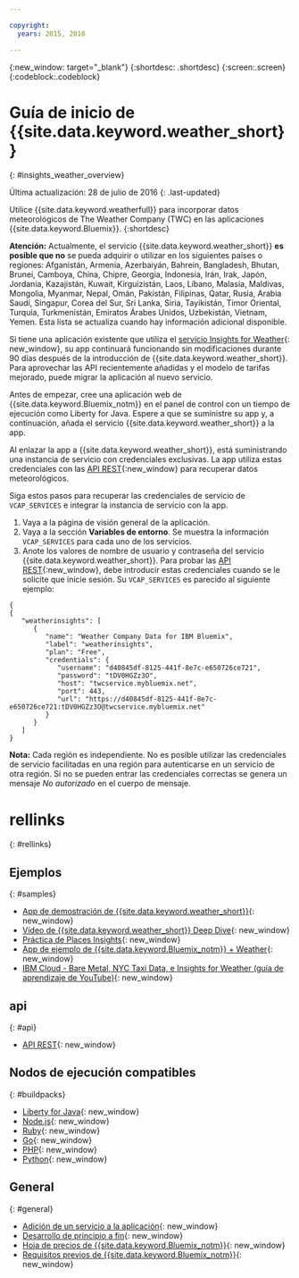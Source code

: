 ```yaml
---

copyright:
  years: 2015, 2016

---
```


{:new_window: target="_blank"}
{:shortdesc: .shortdesc}
{:screen:.screen}
{:codeblock:.codeblock}

# Guía de inicio de {{site.data.keyword.weather_short}}
{: #insights_weather_overview}

Última actualización: 28 de julio de 2016
{: .last-updated}

Utilice {{site.data.keyword.weatherfull}} para incorporar datos
meteorológicos de The Weather Company (TWC) en las aplicaciones
{{site.data.keyword.Bluemix}}.
{:shortdesc}

**Atención:** Actualmente, el servicio {{site.data.keyword.weather_short}} **es posible que no** se pueda adquirir
o utilizar en los siguientes países o regiones: Afganistán, Armenia, Azerbaiyán,
Bahrein, Bangladesh, Bhutan, Brunei, Camboya, China, Chipre, Georgia,
Indonesia, Irán, Irak, Japón, Jordania, Kazajistán, Kuwait, Kirguizistán, Laos,
Líbano, Malasia, Maldivas, Mongolia, Myanmar, Nepal, Omán, Pakistán, Filipinas,
Qatar, Rusia, Arabia Saudí, Singapur, Corea del Sur, Sri Lanka, Siria,
Tayikistán, Timor Oriental, Turquía, Turkmenistán, Emiratos Árabes Unidos,
Uzbekistán, Vietnam, Yemen. Esta lista se actualiza cuando hay información adicional disponible.

Si tiene una aplicación existente que utiliza el
[servicio Insights for Weather](https://console.{DomainName}/docs/services/InsightsWeather/index.html){: new_window},
su app continuará funcionando sin modificaciones durante 90 días después de la introducción de
{{site.data.keyword.weather_short}}. Para aprovechar las API recientemente añadidas
y el modelo de tarifas mejorado, puede migrar la aplicación al nuevo servicio.

Antes de empezar, cree una aplicación web de {{site.data.keyword.Bluemix_notm}} en el panel de control con un tiempo de ejecución como Liberty for Java. Espere a que se suministre su app
y, a continuación, añada el servicio {{site.data.keyword.weather_short}} a la app.

Al enlazar la app a {{site.data.keyword.weather_short}}, está suministrando una
instancia de servicio con credenciales exclusivas. La app utiliza estas credenciales con las [API REST](https://twcservice.{APPDomain}/rest-api/){:new_window} para recuperar datos meteorológicos.

Siga estos pasos para recuperar las credenciales de servicio de `VCAP_SERVICES`
e integrar la instancia de servicio con la app.

1. Vaya a la página de visión general de la aplicación.
2. Vaya a la sección **Variables de entorno**. Se muestra la información `VCAP_SERVICES` para cada uno de los servicios.
3. Anote los valores de nombre de usuario y contraseña del servicio {{site.data.keyword.weather_short}}.
Para probar las [API REST](https://twcservice.{APPDomain}/rest-api/){:new_window},
debe introducir estas credenciales cuando se le solicite que inicie sesión.
Su `VCAP_SERVICES` es parecido al siguiente ejemplo:

```
{
{
   "weatherinsights": [
      {
         "name": "Weather Company Data for IBM Bluemix",
         "label": "weatherinsights",
         "plan": "Free",
         "credentials": {
            "username": "d40845df-8125-441f-8e7c-e650726ce721",
            "password": "tDV0HGZz3O",
            "host": "twcservice.mybluemix.net",
            "port": 443,
            "url": "https://d40845df-8125-441f-8e7c-e650726ce721:tDV0HGZz3O@twcservice.mybluemix.net"
         }
      }
   ]
}
```

**Nota:** Cada región es independiente. No es posible utilizar las credenciales de servicio facilitadas en una región para autenticarse en un servicio de otra región.
Si no se pueden entrar las credenciales correctas se genera un mensaje *No autorizado*
en el cuerpo de mensaje.

# rellinks
{: #rellinks}
## Ejemplos
{: #samples}
* [App de demostración de {{site.data.keyword.weather_short}}](http://weather-company-data-demo.{APPDomain}){: new_window}
* [Vídeo de {{site.data.keyword.weather_short}} Deep Dive](https://youtu.be/pZHXIibziUo){: new_window}
* [Práctica de Places Insights](https://github.com/IBM-Bluemix/places-insights-lab){: new_window}
* [App de ejemplo de {{site.data.keyword.Bluemix_notm}} + Weather](https://github.com/IBM-Bluemix/insights-weather){: new_window}
* [IBM Cloud - Bare Metal, NYC Taxi Data, e Insights for Weather (guía de aprendizaje de YouTube)](https://www.youtube.com/watch?v=Uwmzpx9DZ5c){: new_window}

## api
{: #api}
* [API REST](https://twcservice.{APPDomain}/rest-api/){: new_window}

## Nodos de ejecución compatibles
{: #buildpacks}
* [Liberty for Java](https://console.{DomainName}/docs/runtimes/liberty/index.html){: new_window}
* [Node.js](https://console.{DomainName}/docs/runtimes/nodejs/index.html){: new_window}
* [Ruby](https://console.{DomainName}/docs/runtimes/ruby/index.html){: new_window}
* [Go](https://console.{DomainName}/docs/runtimes/go/index.html){: new_window}
* [PHP](https://console.{DomainName}/docs/runtimes/php/index.html){: new_window}
* [Python](https://console.{DomainName}/docs/runtimes/python/index.html){: new_window}

## General
{: #general}
* [Adición de un servicio a la aplicación](../reqnsi.html){: new_window}
* [Desarrollo de principio a fin](https://console.{DomainName}/docs/cfapps/ee.html){: new_window}
* [Hoja de precios de {{site.data.keyword.Bluemix_notm}}](https://console.{DomainName}/pricing/){: new_window}
* [Requisitos previos de {{site.data.keyword.Bluemix_notm}}](https://developer.ibm.com/bluemix/support/#prereqs){: new_window}
